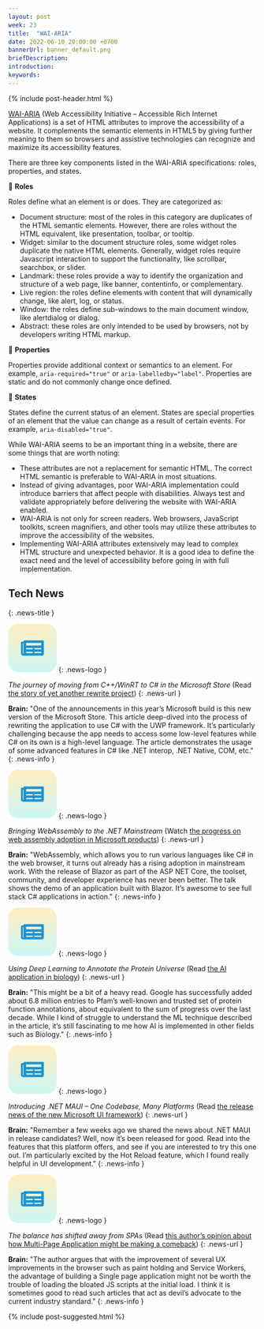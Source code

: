 ```yaml
---
layout: post
week: 23
title:  "WAI-ARIA"
date: 2022-06-10 20:00:00 +0700
bannerUrl: banner_default.png
briefDescription: 
introduction:
keywords:
---
```


{% include post-header.html %}

[WAI-ARIA](https://www.w3.org/TR/wai-aria-1.2/) (Web Accessibility Initiative – Accessible Rich Internet Applications) is a set of HTML attributes to improve the accessibility of a website. It complements the semantic elements in HTML5 by giving further meaning to them so browsers and assistive technologies can recognize and maximize its accessibility features.

There are three key components listed in the WAI-ARIA specifications: roles, properties, and states.

📗 __Roles__

Roles define what an element is or does. They are categorized as:

- Document structure: most of the roles in this category are duplicates of the HTML semantic elements. However, there are roles without the HTML equivalent, like presentation, toolbar, or tooltip.
- Widget: similar to the document structure roles, some widget roles duplicate the native HTML elements. Generally, widget roles require Javascript interaction to support the functionality, like scrollbar, searchbox, or slider.
- Landmark: these roles provide a way to identify the organization and structure of a web page, like banner, contentinfo, or complementary.
- Live region: the roles define elements with content that will dynamically change, like alert, log, or status.
- Window: the roles define sub-windows to the main document window, like alertdialog or dialog.
- Abstract: these roles are only intended to be used by browsers, not by developers writing HTML markup.

📗 __Properties__

Properties provide additional context or semantics to an element. For example, `aria-required="true"` or `aria-labelledby="label"`. Properties are static and do not commonly change once defined.

📗 __States__

States define the current status of an element. States are special properties of an element that the value can change as a result of certain events. For example, `aria-disabled="true"`.

While WAI-ARIA seems to be an important thing in a website, there are some things that are worth noting:

- These attributes are not a replacement for semantic HTML. The correct HTML semantic is preferable to WAI-ARIA in most situations.
- Instead of giving advantages, poor WAI-ARIA implementation could introduce barriers that affect people with disabilities. Always test and validate appropriately before delivering the website with WAI-ARIA enabled.
- WAI-ARIA is not only for screen readers. Web browsers, JavaScript toolkits, screen magnifiers, and other tools may utilize these attributes to improve the accessibility of the websites.
- Implementing WAI-ARIA attributes extensively may lead to complex HTML structure and unexpected behavior. It is a good idea to define the exact need and the level of accessibility before going in with full implementation.

## Tech News
{: .news-title }

![memo](/assets/images/tech-news.svg)
{: .news-logo }

*The journey of moving from C++/WinRT to C# in the Microsoft Store* (Read [the story of yet another rewrite project](https://devblogs.microsoft.com/ifdef-windows/the-journey-of-moving-from-cpp-winrt-to-csharp-in-the-microsoft-store/))
{: .news-url }

__Brain:__ "One of the announcements in this year’s Microsoft build is this new version of the Microsoft Store. This article deep-dived into the process of rewriting the application to use C# with the UWP framework. It’s particularly challenging because the app needs to access some low-level features while C# on its own is a high-level language. The article demonstrates the usage of some advanced features in C# like .NET interop, .NET Native, COM, etc."
{: .news-info }

![memo](/assets/images/tech-news.svg)
{: .news-logo }

*Bringing WebAssembly to the .NET Mainstream* (Watch [the progress on web assembly adoption in Microsoft products](https://www.youtube.com/watch?v=PIeYw7kJUIg))
{: .news-url }

__Brain:__ "WebAssembly, which allows you to run various languages like C# in the web browser, it turns out already has a rising adoption in mainstream work. With the release of Blazor as part of the ASP NET Core, the toolset, community, and developer experience has never been better. The talk shows the demo of an application built with Blazor. It’s awesome to see full stack C# applications in action."
{: .news-info }

![memo](/assets/images/tech-news.svg)
{: .news-logo }

*Using Deep Learning to Annotate the Protein Universe* (Read [the AI application in biology](https://ai.googleblog.com/2022/03/using-deep-learning-to-annotate-protein.html))
{: .news-url }

__Brain:__ "This might be a bit of a heavy read. Google has successfully added about 6.8 million entries to Pfam’s well-known and trusted set of protein function annotations, about equivalent to the sum of progress over the last decade. While I kind of struggle to understand the ML technique described in the article, it’s still fascinating to me how AI is implemented in other fields such as Biology."
{: .news-info }

![memo](/assets/images/tech-news.svg)
{: .news-logo }

*Introducing .NET MAUI – One Codebase, Many Platforms* (Read [the release news of the new Microsoft UI framework](https://devblogs.microsoft.com/dotnet/introducing-dotnet-maui-one-codebase-many-platforms/))
{: .news-url }

__Brain:__ "Remember a few weeks ago we shared the news about .NET MAUI in release candidates? Well, now it’s been released for good. Read into the features that this platform offers, and see if you are interested to try this one out. I’m particularly excited by the Hot Reload feature, which I found really helpful in UI development."
{: .news-info }

![memo](/assets/images/tech-news.svg)
{: .news-logo }

*The balance has shifted away from SPAs* (Read [this author’s opinion about how Multi-Page Application might be making a comeback](https://nolanlawson.com/2022/05/21/the-balance-has-shifted-away-from-spas/))
{: .news-url }

__Brain:__ "The author argues that with the improvement of several UX improvements in the browser such as paint holding and Service Workers, the advantage of building a Single page application might not be worth the trouble of loading the bloated JS scripts at the initial load. I think it is sometimes good to read such articles that act as devil’s advocate to the current industry standard."
{: .news-info }

{% include post-suggested.html %}